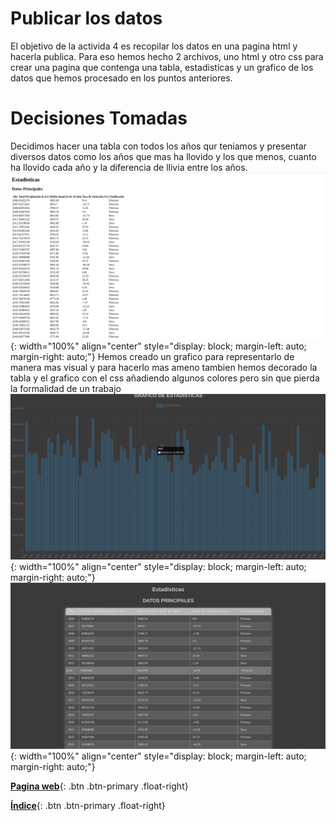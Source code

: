 # Publicar los datos
El objetivo de la activida 4 es recopilar los datos en una pagina html y hacerla publica. Para eso hemos hecho 2 archivos, uno html y otro css para crear una pagina que contenga una tabla, estadisticas y un grafico de los datos que hemos procesado en los puntos anteriores.

# Decisiones Tomadas
Decidimos hacer una tabla con todos los años qur teniamos y presentar diversos datos como los años que mas ha llovido y los que menos, cuanto ha llovido cada año y la diferencia de llivia entre los años.
![Imagen](/E04/media/Codigosincss.png){: width="100%" align="center" style="display: block; margin-left: auto; margin-right: auto;"}
Hemos creado un grafico para representarlo de manera mas visual y para hacerlo mas ameno tambien hemos decorado la tabla y el grafico con el css añadiendo algunos colores pero sin que pierda la formalidad de un trabajo 
 ![Imagen](/E04/media/Graficahtml.png){: width="100%" align="center" style="display: block; margin-left: auto; margin-right: auto;"}
![Imagen](/E04/media/Copiaconcss.png){: width="100%" align="center" style="display: block; margin-left: auto; margin-right: auto;"}









[**Pagina web**](/index.html){: .btn .btn-primary .float-right}

[**Índice**](../README.md){: .btn .btn-primary .float-right}
